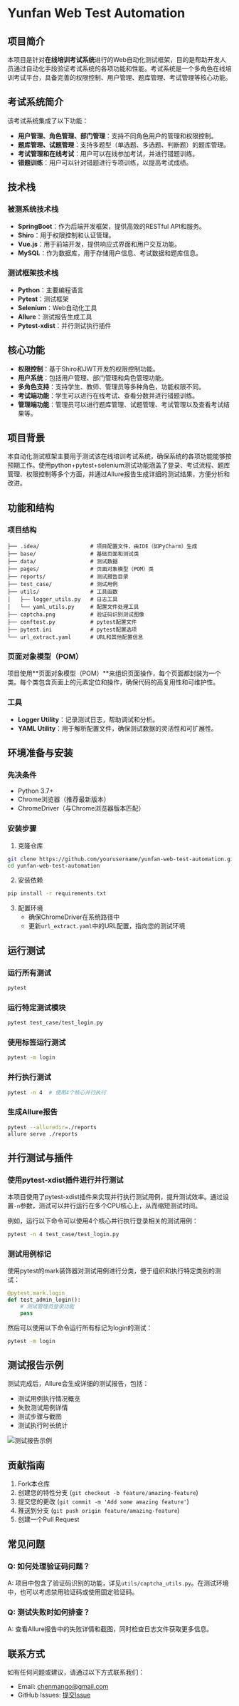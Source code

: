 # Yunfan Web Test Automation

## 项目简介
本项目是针对**在线培训考试系统**进行的Web自动化测试框架，目的是帮助开发人员通过自动化手段验证考试系统的各项功能和性能。考试系统是一个多角色在线培训考试平台，具备完善的权限控制、用户管理、题库管理、考试管理等核心功能。

## 考试系统简介
该考试系统集成了以下功能：

- **用户管理、角色管理、部门管理**：支持不同角色用户的管理和权限控制。
- **题库管理、试题管理**：支持多题型（单选题、多选题、判断题）的题库管理。
- **考试管理和在线考试**：用户可以在线参加考试，并进行错题训练。
- **错题训练**：用户可以针对错题进行专项训练，以提高考试成绩。

## 技术栈

### 被测系统技术栈
- **SpringBoot**：作为后端开发框架，提供高效的RESTful API和服务。
- **Shiro**：用于权限控制和认证管理。
- **Vue.js**：用于前端开发，提供响应式界面和用户交互功能。
- **MySQL**：作为数据库，用于存储用户信息、考试数据和题库信息。

### 测试框架技术栈
- **Python**：主要编程语言
- **Pytest**：测试框架
- **Selenium**：Web自动化工具
- **Allure**：测试报告生成工具
- **Pytest-xdist**：并行测试执行插件

## 核心功能
- **权限控制**：基于Shiro和JWT开发的权限控制功能。
- **用户系统**：包括用户管理、部门管理和角色管理功能。
- **多角色支持**：支持学生、教师、管理员等多种角色，功能权限不同。
- **考试端功能**：学生可以进行在线考试、查看分数并进行错题训练。
- **管理端功能**：管理员可以进行题库管理、试题管理、考试管理以及查看考试结果等。

## 项目背景
本自动化测试框架主要用于测试该在线培训考试系统，确保系统的各项功能能够按预期工作。使用python+pytest+selenium测试功能涵盖了登录、考试流程、题库管理、权限控制等多个方面，并通过Allure报告生成详细的测试结果，方便分析和改进。

## 功能和结构

### 项目结构
```
├── .idea/                # 项目配置文件，由IDE（如PyCharm）生成
├── base/                 # 基础页面和测试类
├── data/                 # 测试数据
├── pages/                # 页面对象模型（POM）类
├── reports/              # 测试报告目录
├── test_case/            # 测试用例
├── utils/                # 工具函数
│   ├── logger_utils.py   # 日志工具
│   └── yaml_utils.py     # 配置文件处理工具
├── captcha.png           # 验证码识别测试图像
├── conftest.py           # pytest配置文件
├── pytest.ini            # pytest配置选项
└── url_extract.yaml      # URL和其他配置信息
```

### 页面对象模型（POM）
项目使用**页面对象模型（POM）**来组织页面操作，每个页面都封装为一个类。每个类包含页面上的元素定位和操作，确保代码的高复用性和可维护性。

### 工具
- **Logger Utility**：记录测试日志，帮助调试和分析。
- **YAML Utility**：用于解析配置文件，确保测试数据的灵活性和可扩展性。

## 环境准备与安装

### 先决条件
- Python 3.7+
- Chrome浏览器（推荐最新版本）
- ChromeDriver（与Chrome浏览器版本匹配）

### 安装步骤
1. 克隆仓库
```bash
git clone https://github.com/yourusername/yunfan-web-test-automation.git
cd yunfan-web-test-automation
```

2. 安装依赖
```bash
pip install -r requirements.txt
```

3. 配置环境
   - 确保ChromeDriver在系统路径中
   - 更新`url_extract.yaml`中的URL配置，指向您的测试环境

## 运行测试

### 运行所有测试
```bash
pytest
```

### 运行特定测试模块
```bash
pytest test_case/test_login.py
```

### 使用标签运行测试
```bash
pytest -m login
```

### 并行执行测试
```bash
pytest -n 4  # 使用4个核心并行执行
```

### 生成Allure报告
```bash
pytest --alluredir=./reports
allure serve ./reports
```

## 并行测试与插件

### 使用pytest-xdist插件进行并行测试
本项目使用了pytest-xdist插件来实现并行执行测试用例，提升测试效率。通过设置`-n`参数，测试可以并行运行在多个CPU核心上，从而缩短测试时间。

例如，运行以下命令可以使用4个核心并行执行登录相关的测试用例：
```bash
pytest -n 4 test_case/test_login.py
```

### 测试用例标记
使用pytest的mark装饰器对测试用例进行分类，便于组织和执行特定类别的测试：

```python
@pytest.mark.login
def test_admin_login():
    # 测试管理员登录功能
    pass
```

然后可以使用以下命令运行所有标记为login的测试：
```bash
pytest -m login
```

## 测试报告示例

测试完成后，Allure会生成详细的测试报告，包括：

- 测试用例执行情况概览
- 失败测试用例详情
- 测试步骤与截图
- 测试执行时长统计

![测试报告示例](./reports/sample_report.png)

## 贡献指南

1. Fork本仓库
2. 创建您的特性分支 (`git checkout -b feature/amazing-feature`)
3. 提交您的更改 (`git commit -m 'Add some amazing feature'`)
4. 推送到分支 (`git push origin feature/amazing-feature`)
5. 创建一个Pull Request

## 常见问题

### Q: 如何处理验证码问题？
A: 项目中包含了验证码识别的功能，详见`utils/captcha_utils.py`。在测试环境中，也可以考虑禁用验证码或使用固定验证码。

### Q: 测试失败时如何排查？
A: 查看Allure报告中的失败详情和截图，同时检查日志文件获取更多信息。

## 联系方式

如有任何问题或建议，请通过以下方式联系我们：
- Email: chenmango@gmail.com
- GitHub Issues: [提交Issue](https://github.com/chenmango/yunfan-web-test-automation/issues)
